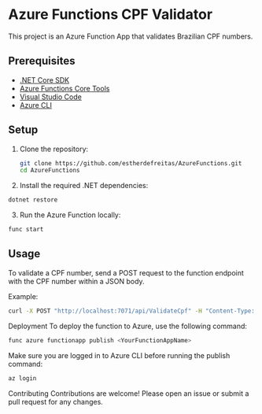 # Azure Functions CPF Validator

This project is an Azure Function App that validates Brazilian CPF numbers.

## Prerequisites

- [.NET Core SDK](https://dotnet.microsoft.com/download)
- [Azure Functions Core Tools](https://docs.microsoft.com/en-us/azure/azure-functions/functions-run-local)
- [Visual Studio Code](https://code.visualstudio.com/)
- [Azure CLI](https://docs.microsoft.com/en-us/cli/azure/install-azure-cli)

## Setup

1. Clone the repository:
   ```sh
   git clone https://github.com/estherdefreitas/AzureFunctions.git
   cd AzureFunctions
   ```
2. Install the required .NET dependencies:
  ```sh
  dotnet restore
  ```
3. Run the Azure Function locally:
  ```sh
func start
  ```


## Usage
To validate a CPF number, send a POST request to the function endpoint with the CPF number within a JSON body.

Example:
  ```sh
 curl -X POST "http://localhost:7071/api/ValidateCpf" -H "Content-Type: application/json" -d "{\"cpf\":\"12345678909\"}"
  ```

Deployment
To deploy the function to Azure, use the following command:
  ```sh
 func azure functionapp publish <YourFunctionAppName>
  ```

Make sure you are logged in to Azure CLI before running the publish command:
```sh
az login
```

Contributing
Contributions are welcome! Please open an issue or submit a pull request for any changes.
